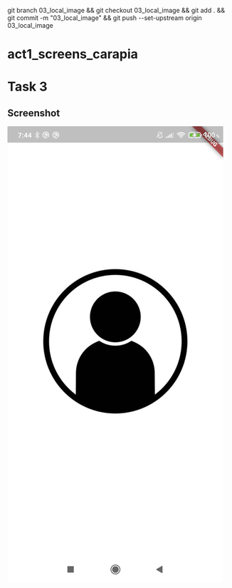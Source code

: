 git branch 03_local_image && git checkout 03_local_image && git add . && git commit -m "03_local_image" && git push --set-upstream origin 03_local_image

# act1_screens_carapia

# Task 3

## Screenshot

![03_exercise3](screenshots/exercise3.png)


